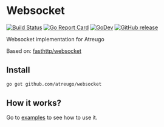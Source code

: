 # Websocket

[![Build Status](https://travis-ci.org/atreugo/websocket.svg?branch=master)](https://travis-ci.org/atreugo/websocket)
[![Go Report Card](https://goreportcard.com/badge/github.com/atreugo/websocket)](https://goreportcard.com/report/github.com/atreugo/websocket)
[![GoDev](https://img.shields.io/badge/go.dev-reference-007d9c?logo=go&logoColor=white)](https://pkg.go.dev/github.com/atreugo/websocket)
[![GitHub release](https://img.shields.io/github/release/atreugo/websocket.svg)](https://github.com/atreugo/websocket/releases)

Websocket implementation for Atreugo

Based on: [fasthttp/websocket](https://github.com/fasthttp/websocket)

## Install

```bash
go get github.com/atreugo/websocket
```

## How it works?

Go to [examples](https://github.com/atreugo/examples/tree/master/websocket) to see how to use it.
